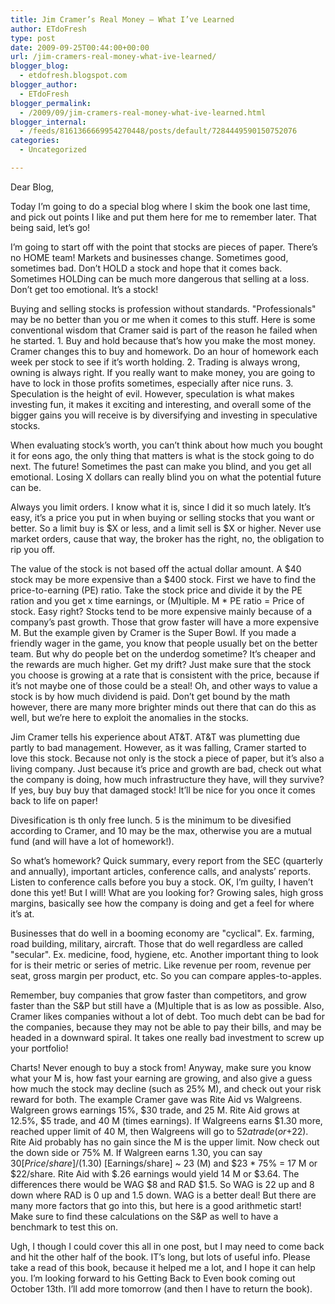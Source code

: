 ```yaml
---
title: Jim Cramer’s Real Money – What I’ve Learned
author: ETdoFresh
type: post
date: 2009-09-25T00:44:00+00:00
url: /jim-cramers-real-money-what-ive-learned/
blogger_blog:
  - etdofresh.blogspot.com
blogger_author:
  - ETdoFresh
blogger_permalink:
  - /2009/09/jim-cramers-real-money-what-ive-learned.html
blogger_internal:
  - /feeds/8161366669954270448/posts/default/7284449590150752076
categories:
  - Uncategorized

---
```

Dear Blog,

Today I&#8217;m going to do a special blog where I skim the book one last time, and pick out points I like and put them here for me to remember later. That being said, let&#8217;s go!

I&#8217;m going to start off with the point that stocks are pieces of paper. There&#8217;s no HOME team! Markets and businesses change. Sometimes good, sometimes bad. Don&#8217;t HOLD a stock and hope that it comes back. Sometimes HOLDing can be much more dangerous that selling at a loss. Don&#8217;t get too emotional. It&#8217;s a stock!

Buying and selling stocks is profession without standards. "Professionals" may be no better than you or me when it comes to this stuff. Here is some conventional wisdom that Cramer said is part of the reason he failed when he started. 1. Buy and hold because that&#8217;s how you make the most money. Cramer changes this to buy and homework. Do an hour of homework each week per stock to see if it&#8217;s worth holding. 2. Trading is always wrong, owning is always right. If you really want to make money, you are going to have to lock in those profits sometimes, especially after nice runs. 3. Speculation is the height of evil. However, speculation is what makes investing fun, it makes it exciting and interesting, and overall some of the bigger gains you will receive is by diversifying and investing in speculative stocks.

When evaluating stock&#8217;s worth, you can&#8217;t think about how much you bought it for eons ago, the only thing that matters is what is the stock going to do next. The future! Sometimes the past can make you blind, and you get all emotional. Losing X dollars can really blind you on what the potential future can be. 

Always you limit orders. I know what it is, since I did it so much lately. It&#8217;s easy, it&#8217;s a price you put in when buying or selling stocks that you want or better. So a limit buy is $X or less, and a limit sell is $X or higher. Never use market orders, cause that way, the broker has the right, no, the obligation to rip you off.

The value of the stock is not based off the actual dollar amount. A $40 stock may be more expensive than a $400 stock. First we have to find the price-to-earning (PE) ratio. Take the stock price and divide it by the PE ration and you get x time earnings, or (M)ultiple. M * PE ratio = Price of stock. Easy right? Stocks tend to be more expensive mainly because of a company&#8217;s past growth. Those that grow faster will have a more expensive M. But the example given by Cramer is the Super Bowl. If you made a friendly wager in the game, you know that people usually bet on the better team. But why do people bet on the underdog sometime? It&#8217;s cheaper and the rewards are much higher. Get my drift? Just make sure that the stock you choose is growing at a rate that is consistent with the price, because if it&#8217;s not maybe one of those could be a steal! Oh, and other ways to value a stock is by how much dividend is paid. Don&#8217;t get bound by the math however, there are many more brighter minds out there that can do this as well, but we&#8217;re here to exploit the anomalies in the stocks.

Jim Cramer tells his experience about AT&T. AT&T was plumetting due partly to bad management. However, as it was falling, Cramer started to love this stock. Because not only is the stock a piece of paper, but it&#8217;s also a living company. Just because it&#8217;s price and growth are bad, check out what the company is doing, how much infrastructure they have, will they survive? If yes, buy buy buy that damaged stock! It&#8217;ll be nice for you once it comes back to life on paper!

Divesification is th only free lunch. 5 is the minimum to be divesified according to Cramer, and 10 may be the max, otherwise you are a mutual fund (and will have a lot of homework!).

So what&#8217;s homework? Quick summary, every report from the SEC (quarterly and annually), important articles, conference calls, and analysts&#8217; reports. Listen to conference calls before you buy a stock. OK, I&#8217;m guilty, I haven&#8217;t done this yet! But I will! What are you looking for? Growing sales, high gross margins, basically see how the company is doing and get a feel for where it&#8217;s at.

Businesses that do well in a booming economy are "cyclical". Ex. farming, road building, military, aircraft. Those that do well regardless are called "secular". Ex. medicine, food, hygiene, etc. Another important thing to look for is their metric or series of metric. Like revenue per room, revenue per seat, gross margin per product, etc. So you can compare apples-to-apples.

Remember, buy companies that grow faster than competitors, and grow faster than the S&P but still have a (M)ultiple that is as low as possible. Also, Cramer likes companies without a lot of debt. Too much debt can be bad for the companies, because they may not be able to pay their bills, and may be headed in a downward spiral. It takes one really bad investment to screw up your portfolio!

Charts! Never enough to buy a stock from! Anyway, make sure you know what your M is, how fast your earning are growing, and also give a guess how much the stock may decline (such as 25% M), and check out your risk reward for both. The example Cramer gave was Rite Aid vs Walgreens. Walgreen grows earnings 15%, $30 trade, and 25 M. Rite Aid grows at 12.5%, $5 trade, and 40 M (times earnings). If Walgreens earns $1.30 more, reached upper limit of 40 M, then Walgreens will go to $52 a trade (or +$22). Rite Aid probably has no gain since the M is the upper limit. Now check out the down side or 75% M. If Walgreen earns 1.30, you can say $30 [Price/share] / ($1.30) [Earnings/share] ~ 23 (M) and $23 * 75% = 17 M or $22/share. Rite Aid with $.26 earnings would yield 14 M or $3.64. The differences there would be WAG $8 and RAD $1.5. So WAG is 22 up and 8 down where RAD is 0 up and 1.5 down. WAG is a better deal! But there are many more factors that go into this, but here is a good arithmetic start! Make sure to find these calculations on the S&P as well to have a benchmark to test this on.

Ugh, I though I could cover this all in one post, but I may need to come back and hit the other half of the book. IT&#8217;s long, but lots of useful info. Please take a read of this book, because it helped me a lot, and I hope it can help you. I&#8217;m looking forward to his Getting Back to Even book coming out October 13th. I&#8217;ll add more tomorrow (and then I have to return the book).